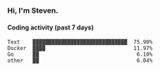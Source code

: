 ### Hi, I'm Steven.

#### Coding activity (past 7 days)
```
Text    ▓▓▓▓▓▓▓▓▓▓▓▓▓▓▓▓▓▓▓▓▓▓▓▓▓▓▓▓▓▓  75.90%
Docker  ▓▓▓▓                            11.97%
Go      ▓▓                               6.10%
other   ▓▓                               6.04%
```
